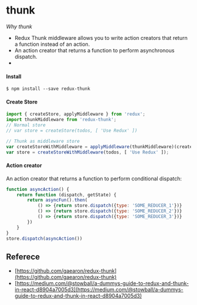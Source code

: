 # thunk
 *Why thunk*
 - Redux Thunk middleware allows you to write action creators that return a function instead of an action. 
 - An action creator that returns a function to perform asynchronous dispatch.
 - 

#### Install 
```
$ npm install --save redux-thunk
```

#### Create Store
```js
import { createStore, applyMiddleware } from 'redux';
import thunkMiddleware from 'redux-thunk';
// Normal store
// var store = createStore(todos, [ 'Use Redux' ])

// Thunk as middleware store
var createStoreWithMiddleware = applyMiddleware(thunkMiddleware)(createStore);
var store = createStoreWithMiddleware(todos, [ 'Use Redux' ]);
```

#### Action creator
An action creator that returns a function to perform conditional dispatch:
```js
function asyncAction() {
    return function (dispatch, getState) {
        return asyncFun().then(
            () => {return store.dispatch({type: 'SOME_REDUCER_1'})}
            () => {return store.dispatch({type: 'SOME_REDUCER_2'})}
            () => {return store.dispatch({type: 'SOME_REDUCER_3'})}
        })
    }
}
store.dispatch(asyncAction())
```


## Referece
 - [https://github.com/gaearon/redux-thunk](https://github.com/gaearon/redux-thunk)
 - [https://medium.com/@stowball/a-dummys-guide-to-redux-and-thunk-in-react-d8904a7005d3](https://medium.com/@stowball/a-dummys-guide-to-redux-and-thunk-in-react-d8904a7005d3)